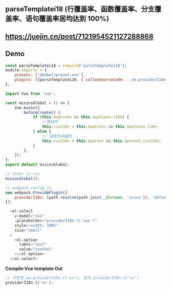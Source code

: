 ## parseTemplatei18 (行覆盖率、函数覆盖率、分支覆盖率、语句覆盖率居均达到 100%)

## https://juejin.cn/post/7121954521127288868

## Demo

```javascript
const parseTemplatei18 = require('parseTemplatei18');
module.exports = {
    presets: ['@babel/preset-env'],
    plugins: [[parseTemplatei18, { calleeSourceCode: '_vm.providerI18n.t', calleeTargetCode: 'providerI18n' }]],
};
```

```javascript
import Vue from 'vue';

const mixinsGlobal = () => {
    Vue.mixin({
        beforeCreate() {
            if (this.$options && this.$options.i18n) {
                //根组件
                this.cusI18n = this.$options && this.$options.i18n;
            } else {
                // 深度先续遍历
                this.cusI18n = this.$parent && this.$parent.cusI18n;
            }
        },
    });
};
export default mixinsGlobal;

// other js run
mixinsGlobal();
```

```javascript
// webpack.config.js
new webpack.ProvidePlugin({
    providerI18n: [path.resolve(path.join(__dirname, 'xxxxx')), 'default'],
});
```

```javascript
  <el-select
    v-model="xxx"
    :placeholder="providerI18n.t('xxx')"
    style="width: 100%"
    size="small"
  >
    <el-option
      label="test"
      value="testVal"
    ></el-option>
  </el-select>
```

**Compile Vue template Out**

```javascript
// 不包含_vm.providerI18n.t('xx'), 变为 providerI18n.t('xx')
providerI18n.t('xx');
```
